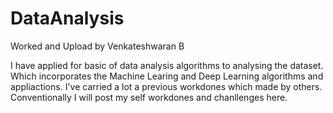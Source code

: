 # DataAnalysis
Worked and Upload by Venkateshwaran B

I have applied for basic of data analysis algorithms to analysing the dataset. Which incorporates the Machine Learing and Deep Learning algorithms and appliactions.
I've carried a lot a previous workdones which made by others. Conventionally I will post my self workdones and chanllenges here.
